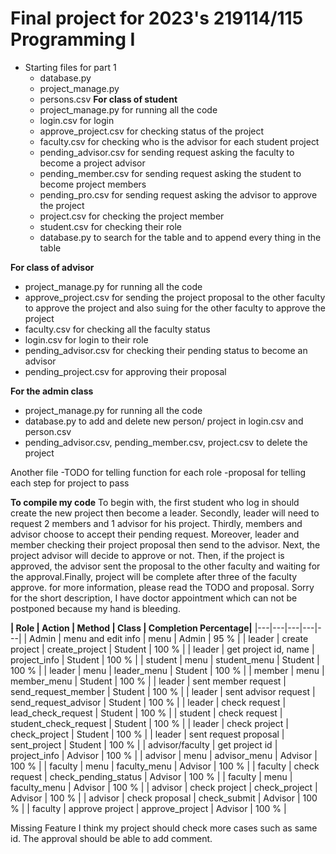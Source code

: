 # Final project for 2023's 219114/115 Programming I
* Starting files for part 1
  - database.py
  - project_manage.py
  - persons.csv
**For class of student**
  - project_manage.py for running all the code
  - login.csv for login 
  - approve_project.csv for checking status of the project
  - faculty.csv for checking who is the advisor for each student project
  - pending_advisor.csv for sending request asking the faculty to become a project advisor
  - pending_member.csv for sending request asking the student to become  project members
  - pending_pro.csv for sending request asking the advisor to approve the project
  - project.csv for checking the project member
  - student.csv for checking their role
  - database.py to search for the table and to append every thing in the table
  
**For class of advisor**
- project_manage.py for running all the code
- approve_project.csv for sending the project proposal to the other faculty to approve the project 
  and also suing for the other faculty to approve the project
- faculty.csv for checking all the faculty status 
- login.csv for login to their role
- pending_advisor.csv for checking their pending status to become an advisor
- pending_project.csv for approving their proposal 

**For the admin class**
- project_manage.py for running all the code
- database.py to add and delete new person/ project in login.csv and person.csv
- pending_advisor.csv, pending_member.csv, project.csv to delete the project

Another file
-TODO for telling function for each role
-proposal for telling each step for project to pass

**To compile my code** 
To begin with, the first student who log in should create the new project then become a leader.
Secondly, leader will need to request 2 members and 1 advisor for his project.
Thirdly, members and advisor choose to accept their pending request.
Moreover, leader and member checking their project proposal then send to the advisor.
Next, the project advisor will decide to approve or not.
Then, if the project is approved, the advisor sent the proposal to the other faculty 
and waiting for the approval.Finally, project will be complete after three of the faculty approve.
for more information, please read the TODO and proposal. Sorry for the short description, I have doctor appointment
which can not be postponed because my hand is bleeding.


**|  Role |  Action | Method  | Class |  Completion Percentage|**
|---|---|---|---|---|
| Admin  | menu and edit info | menu | Admin  | 95 % |
| leader  | create project  | create_project | Student  | 100 % |
| leader  | get project id, name  | project_info | Student  | 100 % |
| student  | menu  | student_menu | Student  | 100 % |
| leader  | menu  | leader_menu | Student  | 100 % |
| member | menu  | member_menu | Student | 100 % |
| leader  | sent member request  | send_request_member | Student | 100 % |
| leader  | sent advisor request  | send_request_advisor | Student | 100 % |
| leader  | check request  | lead_check_request | Student | 100 % |
| student  | check request  | student_check_request | Student | 100 % |
| leader  | check project  | check_project | Student | 100 % |
| leader  | sent request proposal | sent_project | Student | 100 % |
| advisor/faculty  | get project id  | project_info | Advisor | 100 % |
| advisor  | menu  | advisor_menu | Advisor | 100 % |
| faculty  | menu  | faculty_menu | Advisor | 100 % |
| faculty  | check request  | check_pending_status | Advisor | 100 % |
| faculty  | menu  | faculty_menu | Advisor | 100 % |
| advisor  | check project  | check_project | Advisor | 100 % |
| advisor  | check proposal  | check_submit | Advisor | 100 % |
| faculty  | approve project  | approve_project | Advisor | 100 % |


Missing Feature
I think my project should check more cases such as same id.
The approval should be able to add comment.
